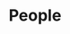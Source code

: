 ---
layout: people
title: People
permalink: /people/
directors:
  -
    name : "Philipp Zahn"
    image : "/assets/images/people/philipp-zahn.jpg"
    link : "https://www.google.com"
  -
    name : "Jules Hedges"
    image : "/assets/images/people/jules-hedges.jpg"
    link : "https://www.google.com"
collaborators:
  -
    name : "Fabrizio Genovese"
    image : "/assets/images/people/fabrizio-genovese.jpg"
    link : "https://www.google.com"
  -
    name : "André Videla"
    image : "/assets/images/people/andre-videla.jpg"
    link : "https://www.google.com"
---